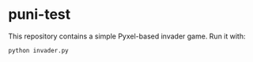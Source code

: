 # puni-test

This repository contains a simple Pyxel-based invader game. Run it with:

```bash
python invader.py
```
